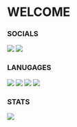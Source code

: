# WELCOME

### SOCIALS
[![](https://dcbadge.vercel.app/api/server/3363vsT9ky)](https://discord.gg/ronkkeli)
[![](https://img.shields.io/badge/YouTube-FF0000?style=for-the-badge&logo=youtube&logoColor=white)](https://www.youtube.com/northernsoftware)

### LANUGAGES
![](https://img.shields.io/badge/Lua-2C2D72?style=for-the-badge&logo=lua&logoColor=white)
![](https://img.shields.io/badge/Node.js-339933?style=for-the-badge&logo=nodedotjs&logoColor=white)
![](https://img.shields.io/badge/C%2B%2B-00599C?style=for-the-badge&logo=c%2B%2B&logoColor=white)
![](https://img.shields.io/badge/Python-FFD43B?style=for-the-badge&logo=python&logoColor=blue)


### STATS
![](https://komarev.com/ghpvc/?username=1Ronkkeli) 
